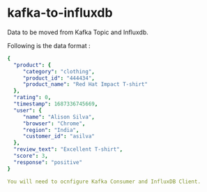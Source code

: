 # kafka-to-influxdb

 Data to be moved from Kafka Topic and Influxdb.

Following is the data format :
 ```yaml
 {
   "product": {
      "category": "clothing",
      "product_id": "444434",
      "product_name": "Red Hat Impact T-shirt"
   },
   "rating": 0,
   "timestamp": 1687336745669,
   "user": {
      "name": "Alison Silva",
      "browser": "Chrome",
      "region": "India",
      "customer_id": "asilva"
   },
   "review_text": "Excellent T-shirt",
   "score": 3,
   "response": "positive"
}

You will need to ocnfigure Kafka Consumer and InfluxDB Client.
